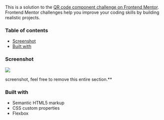 This is a solution to the [QR code component challenge on Frontend Mentor](https://www.frontendmentor.io/challenges/qr-code-component-iux_sIO_H). Frontend Mentor challenges help you improve your coding skills by building realistic projects. 

### Table of contents

  - [Screenshot](#screenshot)
  - [Built with](#built-with)


### Screenshot

![](../)

screenshot, feel free to remove this entire section.**

### Built with

- Semantic HTML5 markup
- CSS custom properties
- Flexbox
